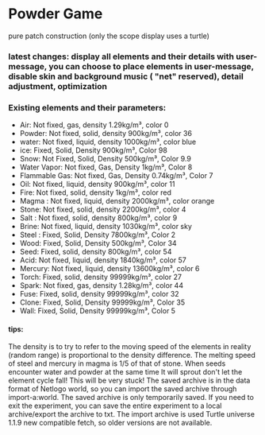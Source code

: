 # Powder Game
pure patch construction (only the scope display uses a turtle) 

### latest changes: display all elements and their details with user-message, you can choose to place elements in user-message, disable skin and background music ( "net" reserved), detail adjustment, optimization

### Existing elements and their parameters: 
- Air: Not fixed, gas, density 1.29kg/m³, color 0
- Powder: Not fixed, solid, density 900kg/m³, color 36
- water: Not fixed, liquid, density 1000kg/m³, color blue
- ice: Fixed, Solid, Density 900kg/m³, Color 98
- Snow: Not Fixed, Solid, Density 500kg/m³, Color 9.9 
- Water Vapor: Not fixed, Gas, Density 1kg/m³, Color 8
- Flammable Gas: Not fixed, Gas, Density 0.74kg/m³, Color 7
- Oil: Not fixed, liquid, density 900kg/m³, color 11
- Fire: Not fixed, solid, density 1kg/m³, color red
- Magma : Not fixed, liquid, density 2000kg/m³, color orange 
- Stone: Not fixed, solid, density 2200kg/m³, color 4
- Salt : Not fixed, solid, density 800kg/m³, color 9
- Brine: Not fixed, liquid, density 1030kg/m³, color sky
- Steel : Fixed, Solid, Density 7800kg/m³, Color 2
- Wood: Fixed, Solid, Density 500kg/m³, Color 34
- Seed: Fixed, solid, density 800kg/m³, color 54
- Acid: Not fixed, liquid, density 1840kg/m³, color 57
- Mercury: Not fixed, liquid, density 13600kg/m³, color 6
- Torch: Fixed, solid, density 99999kg/m³, color 27 
- Spark: Not fixed, gas, density 1.28kg/m³, color 44 
- Fuse: Fixed, solid, density 99999kg/m³, color 32
- Clone: Fixed, Solid, Density 99999kg/m³, Color 35
- Wall: Fixed, Solid, Density 99999kg/m³, Color 5

#### tips:
The density is to try to refer to the moving speed of the elements in reality (random range) is proportional to the density difference. 
The melting speed of steel and mercury in magma is 1/5 of that of stone. 
When seeds encounter water and powder at the same time It will sprout 
don't let the element cycle fall! This will be very stuck! 
The saved archive is in the data format of Netlogo world, so you can import the saved archive through import-a:world. 
The saved archive is only temporarily saved. 
If you need to exit the experiment, you can save the entire experiment to a local archive/export the archive to txt. 
The import archive is used Turtle universe 1.1.9 new compatible fetch, so older versions are not available.
